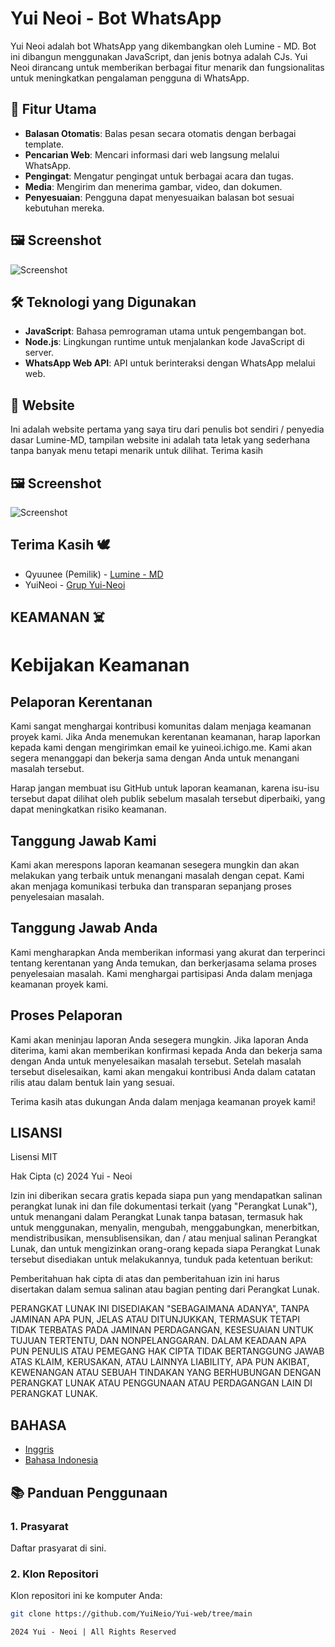 # Yui Neoi - Bot WhatsApp

Yui Neoi adalah bot WhatsApp yang dikembangkan oleh Lumine - MD. Bot ini dibangun menggunakan JavaScript, dan jenis botnya adalah CJs. Yui Neoi dirancang untuk memberikan berbagai fitur menarik dan fungsionalitas untuk meningkatkan pengalaman pengguna di WhatsApp.

## 🚀 Fitur Utama
- **Balasan Otomatis**: Balas pesan secara otomatis dengan berbagai template.
- **Pencarian Web**: Mencari informasi dari web langsung melalui WhatsApp.
- **Pengingat**: Mengatur pengingat untuk berbagai acara dan tugas.
- **Media**: Mengirim dan menerima gambar, video, dan dokumen.
- **Penyesuaian**: Pengguna dapat menyesuaikan balasan bot sesuai kebutuhan mereka.

## 🖼️ Screenshot
![Screenshot](https://telegra.ph/file/c2b40bedb5c58953e3cc2.jpg)

## 🛠️ Teknologi yang Digunakan
- **JavaScript**: Bahasa pemrograman utama untuk pengembangan bot.
- **Node.js**: Lingkungan runtime untuk menjalankan kode JavaScript di server.
- **WhatsApp Web API**: API untuk berinteraksi dengan WhatsApp melalui web.

## 🍂 Website
Ini adalah website pertama yang saya tiru dari penulis bot sendiri / penyedia dasar Lumine-MD, tampilan website ini adalah tata letak yang sederhana tanpa banyak menu tetapi menarik untuk dilihat. Terima kasih

## 🖼️ Screenshot
![Screenshot](https://telegra.ph/file/c1115866135fbdb685f69.jpg)

## Terima Kasih 🕊
- Qyuunee (Pemilik) - <a href="https://chat.whatsapp.com/CjxuywuwOglE7p2tFBqdH3">Lumine - MD</a>
- YuiNeoi - <a href="https://chat.whatsapp.com/Gdosq4nvuoyA5IJlCh1aDA">Grup Yui-Neoi</a>

## KEAMANAN ☠️
# Kebijakan Keamanan

## Pelaporan Kerentanan

Kami sangat menghargai kontribusi komunitas dalam menjaga keamanan proyek kami. Jika Anda menemukan kerentanan keamanan, harap laporkan kepada kami dengan mengirimkan email ke yuineoi.ichigo.me. Kami akan segera menanggapi dan bekerja sama dengan Anda untuk menangani masalah tersebut.

Harap jangan membuat isu GitHub untuk laporan keamanan, karena isu-isu tersebut dapat dilihat oleh publik sebelum masalah tersebut diperbaiki, yang dapat meningkatkan risiko keamanan.

## Tanggung Jawab Kami

Kami akan merespons laporan keamanan sesegera mungkin dan akan melakukan yang terbaik untuk menangani masalah dengan cepat. Kami akan menjaga komunikasi terbuka dan transparan sepanjang proses penyelesaian masalah.

## Tanggung Jawab Anda

Kami mengharapkan Anda memberikan informasi yang akurat dan terperinci tentang kerentanan yang Anda temukan, dan berkerjasama selama proses penyelesaian masalah. Kami menghargai partisipasi Anda dalam menjaga keamanan proyek kami.

## Proses Pelaporan

Kami akan meninjau laporan Anda sesegera mungkin. Jika laporan Anda diterima, kami akan memberikan konfirmasi kepada Anda dan bekerja sama dengan Anda untuk menyelesaikan masalah tersebut. Setelah masalah tersebut diselesaikan, kami akan mengakui kontribusi Anda dalam catatan rilis atau dalam bentuk lain yang sesuai.

Terima kasih atas dukungan Anda dalam menjaga keamanan proyek kami!

## LISANSI

Lisensi MIT

Hak Cipta (c) 2024 Yui - Neoi

Izin ini diberikan secara gratis kepada siapa pun yang mendapatkan salinan
perangkat lunak ini dan file dokumentasi terkait (yang "Perangkat Lunak"), untuk menangani
dalam Perangkat Lunak tanpa batasan, termasuk hak untuk menggunakan, menyalin, mengubah, menggabungkan,
menerbitkan, mendistribusikan, mensublisensikan, dan / atau menjual salinan
Perangkat Lunak, dan untuk mengizinkan orang-orang kepada siapa Perangkat Lunak tersebut
disediakan untuk melakukannya, tunduk pada ketentuan berikut:

Pemberitahuan hak cipta di atas dan pemberitahuan izin ini harus disertakan dalam semua
salinan atau bagian penting dari Perangkat Lunak.

PERANGKAT LUNAK INI DISEDIAKAN "SEBAGAIMANA ADANYA", TANPA JAMINAN APA PUN, JELAS ATAU
DITUNJUKKAN, TERMASUK TETAPI TIDAK TERBATAS PADA JAMINAN PERDAGANGAN,
KESESUAIAN UNTUK TUJUAN TERTENTU, DAN NONPELANGGARAN. DALAM KEADAAN APA PUN
PENULIS ATAU PEMEGANG HAK CIPTA TIDAK BERTANGGUNG JAWAB ATAS KLAIM, KERUSAKAN, ATAU LAINNYA
LIABILITY, APA PUN AKIBAT, KEWENANGAN ATAU SEBUAH TINDAKAN YANG BERHUBUNGAN DENGAN
PERANGKAT LUNAK ATAU PENGGUNAAN ATAU PERDAGANGAN LAIN DI
PERANGKAT LUNAK.

## BAHASA

- [Inggris](README.md)
- [Bahasa Indonesia](README_ID.md)

## 📚 Panduan Penggunaan

### 1. Prasyarat
Daftar prasyarat di sini.

### 2. Klon Repositori
Klon repositori ini ke komputer Anda:
```bash
git clone https://github.com/YuiNeio/Yui-web/tree/main
```
```
2024 Yui - Neoi | All Rights Reserved
